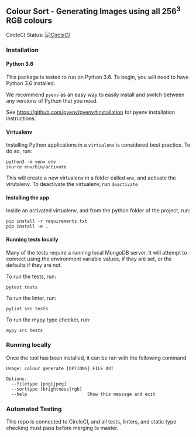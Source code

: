 ## Colour Sort - Generating Images using all 256<sup>3</sup> RGB colours

CircleCI Status: [![CircleCI](https://circleci.com/gh/buckley-w-david/colour_sort.svg?style=svg)](https://circleci.com/gh/buckley-w-david/colour_sort)

### Installation

#### Python 3.6

This package is tested to run on Python 3.6. To begin, you will need to have Python 3.6 installed.

We recommend `pyenv` as an easy way to easily install and switch between any versions of Python that you need.

See https://github.com/pyenv/pyenv#installation for pyenv installation instructions.

#### Virtualenv

Installing Python applications in a `virtualenv` is considered best practice. To do so, run:
```
python3 -m venv env
source env/bin/activate
```
This will create a new virtualenv in a  folder called `env`, and activate the virutalenv. To deactivate the virtualenv, run `deactivate`

#### Installing the app

Inside an activated virtualenv, and from the python folder of the project, run:
```
pip install -r requirements.txt
pip install -e .
```
#### Running tests locally

Many of the tests require a running local MongoDB server. It will attempt to connect using the environment variable values, if they are set, or the defaults if they are not.

To run the tests, run:
```
pytest tests
```

To run the linter, run:
```
pylint src tests
```

To run the mypy type checker, run:
```
mypy src tests
```

### Running locally

Once the tool has been installed, it can be ran with the following command
```
Usage: colour generate [OPTIONS] FILE OUT

Options:
  --filetype [png|jpeg]
  --sorttype [brightness|rgb]
  --help                       Show this message and exit
```

### Automated Testing

This repo is connected to CircleCI, and all tests, linters, and static type checking must pass before merging to master.


